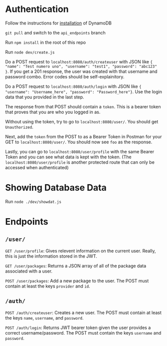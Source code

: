 Authentication
===
Follow the instructions for
[installation](https://docs.aws.amazon.com/amazondynamodb/latest/developerguide/DynamoDBLocal.DownloadingAndRunning.html) of DynamoDB

`git pull` and switch to the `api_endpoints` branch

Run `npm install` in the root of this repo

Run `node dev/create.js`

Do a POST request to `localhost:8080/auth/createuser` with JSON like `{
	"name": "Test numero uno",
	"username": "test1",
	"password": "abc123"
}`. If you get a 201 response, the user was created with that username and
password combo. Error codes should be self-explainitory.

Do a POST request to `localhost:8080/auth/login` with JSON like `{ "username":
"Username_here", "password": "Password_here"}`. Use the login data that you
provided in the last step.

The response from that POST should contain a `token`. This is a bearer token
that proves that you are who you logged in as.

Without using the token, try to go to `localhost:8080/user/`. You should get
`Unauthorized`.

Next, add the `token` from the POST to as a Bearer Token in Postman for your
GET to `localhost:8080/user/`. You should now see `foo` as the response.

Lastly, you can go to `localhost:8080/user/profile` with the same Bearer Token
and you can see what data is kept with the token. (The
`localhost:8080/user/profile` is another protected route that can only
be accessed when authenticated)


Showing Database Data
===
Run `node ./dev/showdat.js`

Endpoints
===
`/user/`
---
`GET /user/profile`: Gives relevent information on the current user. Really,
this is just the information stored in the JWT.

`GET /user/packages`: Returns a JSON array of all of the package data
associated with a user.

`POST /user/packages`: Add a new package to the user. The POST must contain at
least the keys `provider` and `id`.

`/auth/`
---
`POST /auth/createuser`: Creates a new user. The POST must contain at least the
keys `name`, `username`, and `password`.

`POST /auth/login`: Returns JWT bearer token given the user provides a correct
username/password. The POST must contain the keys `username` and `password`.
